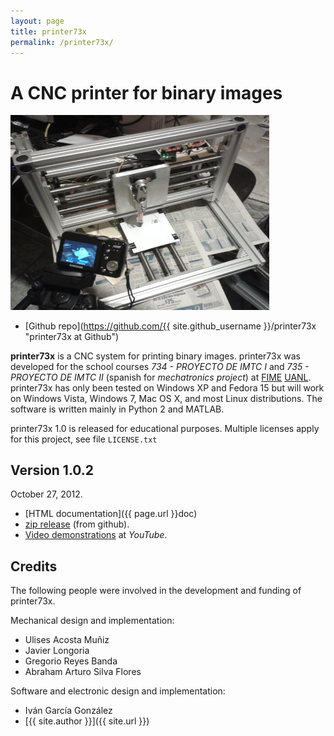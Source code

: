 ```yaml
---
layout: page
title: printer73x
permalink: /printer73x/
---
```


# A CNC printer for binary images

<a class="image-wrapper" href="doc/_images/printer73x.png"><img alt="printer73x picture." src="doc/_images/printer73x.png" style="width: 414.4px; height: 311.2px;" /></a>

- [Github repo](https://github.com/{{ site.github_username }}/printer73x "printer73x at Github")

**printer73x** is a CNC system for printing binary images. printer73x was
developed for the school courses _734 - PROYECTO DE IMTC I_ and _735 - PROYECTO
DE IMTC II_ (spanish for _mechatronics project_) at
[FIME](http://www.fime.uanl.mx/en/) [UANL](http://www.uanl.mx/). printer73x has
only been tested on Windows XP and Fedora 15 but will work on Windows Vista,
Windows 7, Mac OS X, and most Linux distributions. The software is written
mainly in Python 2 and MATLAB.

printer73x 1.0 is released for educational purposes.  Multiple licenses apply
for this project, see file `LICENSE.txt`

## Version 1.0.2

October 27, 2012.

*   [HTML documentation]({{ page.url }}doc)
*   [zip release](https://github.com/lopezpdvn/printer73x/zipball/v1.0.2) (from
    github).
*   [Video demonstrations](http://www.youtube.com/playlist?list=PL7141B5B35BD03A5E) at _YouTube_.

## Credits

The following people were involved in the development and funding of
printer73x.

Mechanical design and implementation:

*   Ulises Acosta Muñiz
*   Javier Longoria
*   Gregorio Reyes Banda
*   Abraham Arturo Silva Flores

Software and electronic design and implementation:

*   Iván García González
*   [{{ site.author }}]({{ site.url }})
